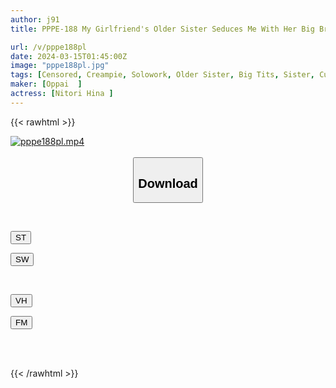 ```yaml
---
author: j91
title: PPPE-188 My Girlfriend's Older Sister Seduces Me With Her Big Breasts And Is OK With Creampie Hina Nitori

url: /v/pppe188pl
date: 2024-03-15T01:45:00Z
image: "pppe188pl.jpg"
tags: [Censored, Creampie, Solowork, Older Sister, Big Tits, Sister, Cuckold	]
maker: [Oppai  ]
actress: [Nitori Hina ]
---
```



{{< rawhtml >}}

<div class="video" data-videoid="qZkkpdxkOzFzxVM">
    <a href="javascript:;">
        <img src="/v/pppe188pl/pppe188pl.jpg" width="WIDTH" height="HEIGHT" alt="pppe188pl.mp4" loading="lazy">
    </a>
</div>

<script type="text/javascript" src="https://j91.asia/asset/on-demand-st.js"></script>

<br>
  <link rel="stylesheet" href="https://j91.asia/asset/bs5.css">
  
  <center>
  <button class="btn btn-primary" type="button" data-bs-toggle="collapse" data-bs-target=".multi-collapse" aria-expanded="false" aria-controls="multiCollapseExample1 multiCollapseExample2"><h2>Download</h2></button></center>
</p>
<div class="row">
  <div class="col">
    <div class="collapse multi-collapse" id="multiCollapseExample1">
      <div class="card card-body">
	      	      <br>
<div class="buttons">  
<p><a href="https://streamtape.to/v/qZkkpdxkOzFzxVM" target="_blank"><button class="btn-hover color-3"><i class="fa fa-download"></i> ST</button></a></p>
<p><a href="https://asnwish.com/kh4j2byg5ois" target="_blank"><button class="btn-hover color-2"><i class="fa fa-download"></i> SW</button></a></p></div>
    </div>
  </div>
</div>
  <div class="col">
    <div class="collapse multi-collapse" id="multiCollapseExample2">
      <div class="card card-body">
	      <br>
<div class="buttons">
<p><a href="https://vidhidevip.com/f/c95awcm2ovkn"><button class="btn-hover color-9"><i class="fa fa-download"></i> VH</button></a></p>
<p><a href="https://filemoon.sx/d/ozygwpm25f3t"><button class="btn-hover color-8"><i class="fa fa-download"></i> FM</button></a></p></div>
<br><br>
      </div>
    </div>
  </div>
</div>

{{< /rawhtml >}}